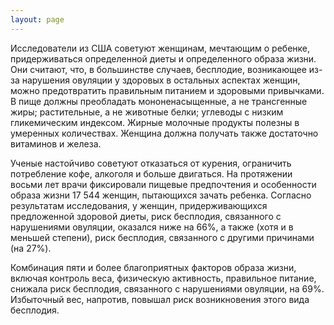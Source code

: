 ```yaml
---
layout: page
---
```

Исследователи из США советуют женщинам, мечтающим о ребенке, придерживаться определенной диеты и определенного образа жизни. Они считают, что, в большинстве случаев, бесплодие, возникающее из-за нарушения овуляции у здоровых в остальных аспектах женщин, можно предотвратить правильным питанием и здоровыми привычками. В пище должны преобладать мононенасыщенные, а не трансгенные жиры; растительные, а не животные белки; углеводы с низким гликемическим индексом. Жирные молочные продукты полезны в умеренных количествах. Женщина должна получать также достаточно витаминов и железа.

Ученые настойчиво советуют отказаться от курения, ограничить потребление кофе, алкоголя и больше двигаться. На протяжении восьми лет врачи фиксировали пищевые предпочтения и особенности образа жизни 17 544 женщин, пытающихся зачать ребенка. Согласно результатам исследования, у женщин, придерживающихся предложенной здоровой диеты, риск бесплодия, связанного с нарушениями овуляции, оказался ниже на 66%, а также (хотя и в меньшей степени), риск бесплодия, связанного с другими причинами (на 27%).

Комбинация пяти и более благоприятных факторов образа жизни, включая контроль веса, физическую активность, правильное питание, снижала риск бесплодия, связанного с нарушениями овуляции, на 69%. Избыточный вес, напротив, повышал риск возникновения этого вида бесплодия.